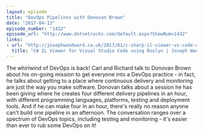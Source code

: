 ```yaml
---
layout: episode
title: "DevOps Pipelines with Donovan Brown"
date: "2017-04-13"
episode_number: "1432"
episode_url: "http://www.dotnetrocks.com/default.aspx?ShowNum=1432"
links:
- url: "http://josephwoodward.co.uk/2017/01/c-sharp-il-viewer-vs-code-using-roslyn"
  title: "C# IL Viewer for Visual Studio Code using Roslyn | Joseph Woodward, Software Developer&quot;"
---
```


The whirlwind of DevOps is back! Carl and Richard talk to Donovan Brown about his on-going mission to get everyone into a DevOps practice - in fact, he talks about getting to a place where continuous delivery and monitoring are just the way you make software. Donovan talks about a session he has been giving where he creates four different delivery pipelines in an hour, with different programming languages, platforms, testing and deployment tools. And if he can make four in an hour, there's really no reason anyone can't build one pipeline in an afternoon. The conversation ranges over a spectrum of DevOps topics, including testing and monitoring - it's easier than ever to rub some DevOps on it!
